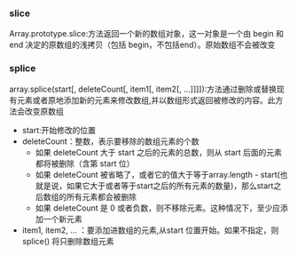 <!--
 * @Author: dfh
 * @Date: 2021-03-19 15:38:13
 * @LastEditors: dfh
 * @LastEditTime: 2021-03-19 15:43:01
 * @Modified By: dfh
 * @FilePath: /test7/36.slice&splice.md
-->
### slice
Array.prototype.slice:方法返回一个新的数组对象，这一对象是一个由 begin 和 end 决定的原数组的浅拷贝（包括 begin，不包括end）。原始数组不会被改变

### splice
array.splice(start[, deleteCount[, item1[, item2[, ...]]]]):方法通过删除或替换现有元素或者原地添加新的元素来修改数组,并以数组形式返回被修改的内容。此方法会改变原数组

- start:开始修改的位置
- deleteCount：整数，表示要移除的数组元素的个数
    - 如果 deleteCount 大于 start 之后的元素的总数，则从 start 后面的元素都将被删除（含第 start 位）
    - 如果 deleteCount 被省略了，或者它的值大于等于array.length - start(也就是说，如果它大于或者等于start之后的所有元素的数量)，那么start之后数组的所有元素都会被删除
    - 如果 deleteCount 是 0 或者负数，则不移除元素。这种情况下，至少应添加一个新元素
- item1, item2, ... ：要添加进数组的元素,从start 位置开始。如果不指定，则 splice() 将只删除数组元素    
